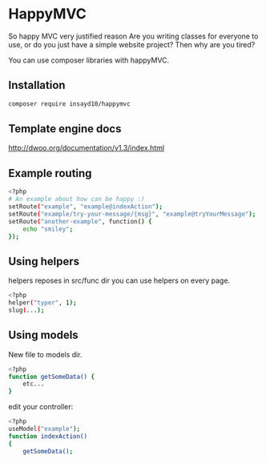 # HappyMVC
So happy MVC very justified reason
Are you writing classes for everyone to use, or do you just have a simple website project? Then why are you tired?

You can use composer libraries with happyMVC.

Installation
------------

```bash
composer require insayd10/happymvc
```

Template engine docs
------------
http://dwoo.org/documentation/v1.3/index.html

Example routing
------------

```bash
<?php
# An example about how can be happy :)
setRoute("example", "example@indexAction");
setRoute("example/try-your-message/{msg}", "example@tryYourMessage");
setRoute("another-example", function() { 
    echo "smiley";
});

```
Using helpers
------------
helpers reposes in src/func dir
you can use helpers on every page.

```bash
<?php
helper("typer", 1);
slug(...);

```
Using models
------------
New file to models dir.
```bash
<?php
function getSomeData() {
    etc...
}

```

edit your controller:

```bash
<?php
useModel("example");
function indexAction()
{
    getSomeData();

```
